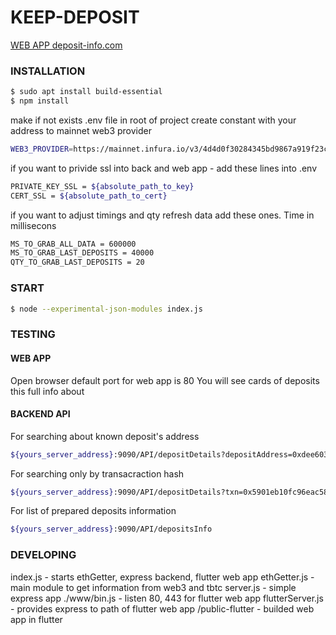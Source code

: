 # KEEP-DEPOSIT
[WEB APP deposit-info.com](https://keep-deposit.com)
### INSTALLATION
```sh
$ sudo apt install build-essential
$ npm install
```

make if not exists .env file in root of project
create constant with your address to mainnet web3 provider
``` sh
WEB3_PROVIDER=https://mainnet.infura.io/v3/4d4d0f30284345bd9867a919f23c2723
```
if you want to privide ssl into back and web app - add these lines into .env
``` sh
PRIVATE_KEY_SSL = ${absolute_path_to_key}
CERT_SSL = ${absolute_path_to_cert}
```
if you want to adjust timings and qty refresh data add these ones. Time in millisecons
```sh
MS_TO_GRAB_ALL_DATA = 600000
MS_TO_GRAB_LAST_DEPOSITS = 40000
QTY_TO_GRAB_LAST_DEPOSITS = 20
```

### START
``` sh
$ node --experimental-json-modules index.js
```

### TESTING
#### WEB APP
Open browser
default port for web app is 80
You will see cards of deposits this full info about

#### BACKEND API
For searching about known deposit's address
```sh
${yours_server_address}:9090/API/depositDetails?depositAddress=0xdee603DeE3B638472D7AF560Ea5e076F2ba6583F
```
For searching only by transacraction hash
```sh
${yours_server_address}:9090/API/depositDetails?txn=0x5901eb10fc96eac584a14036207bd7aa1fe5f1ce426c542eaee942c0105211be
```
For list of prepared deposits information
```sh
${yours_server_address}:9090/API/depositsInfo
```
### DEVELOPING

index.js - starts ethGetter, express backend, flutter web app
ethGetter.js - main module to get information from web3 and tbtc
server.js - simple express app
./www/bin.js - listen 80, 443 for flutter web app
flutterServer.js - provides express to path of flutter web app
/public-flutter  - builded web app in flutter